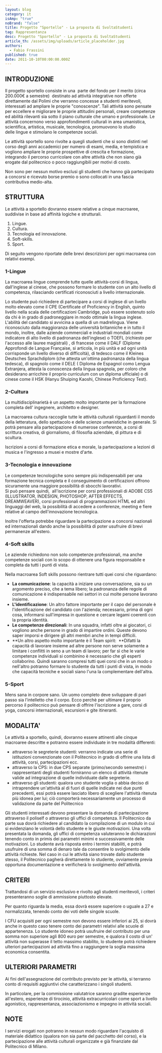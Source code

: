 ```yaml
---
layout: blog
category: it
isAmp: "true"
noBrand: "false"
title: Progetto "Sportello" - La proposta di SvoltaStudenti
tag: Rappresentanza
desc: Progetto "Sportello" - La proposta di SvoltaStudenti
article_th: /assets/img/uploads/article_placeholder.jpg
authors:
  - Fabio Frassini
published: true
date: 2011-10-10T00:00:00.000Z
---
```


INTRODUZIONE
------------

Il progetto sportello consiste in una  parte del fondo per il merito (circa 200.000€ a semestre)  destinato ad attività integrative non offerte direttamente dal Polimi che verranno concesse a studenti meritevoli, interessati ad ampliare le proprie "conoscenze". Tali attività sono pensate per eccellere e migliorare le proprie attitudini personali, creare competenze ed abilità rilevanti sia sotto il piano culturale che umano e professionale. Le attività concernono verso approfondimenti culturali in area umanistica, scientifica, artistica, musicale, tecnologica, promuovono lo studio delle lingue e stimolano le competenze sociali.   

Le attività sportello sono rivolte a quegli studenti che si sono distinti nel corso degli anni accademici per numero di esami, media, e tempistica e vogliono ampliare le proprie prospettive di crescita e formazione, integrando il percorso curricolare con altre attività che non siano già erogate dal politecnico o poco raggiungibili per motivi di costo. 

Non sono per nessun motivo esclusi gli studenti che hanno già partecipato a concorsi e ricevuto borse premio o sono collocati in una fascia contributiva medio-alta.

STRUTTURA
---------

Le attività a sportello dovranno essere relative a cinque macroaree, suddivise in base ad affinità logiche e strutturali.

1.  Lingue.
2.  Cultura.
3.  Tecnologia ed innovazione.
4.  Soft-skills.
5.  Sport.

Di seguito vengono riportate delle brevi descrizioni per ogni macroarea con relativi esempi.

### 1-Lingue

La macroarea lingue comprende tutte quelle attività-corsi di lingua, dall'inglese al cinese, che possono formare lo studente con un alto livello di competenza, rilasciando certificati riconosciuti a livello internazionale.

Lo studente può richiedere di partecipare a corsi di inglese di un livello molto elevato come il CPE (Certificate of Proficiency in English, quinto livello nella scala delle certificazioni Cambridge, può essere sostenuto solo da chi è in grado di padroneggiare in modo ottimale la lingua inglese. L'abilità del candidato si avvicina a quella di un madrelingua. Viene riconosciuto dalla maggioranza delle università britanniche e in tutto il mondo, inoltre, dalle aziende commerciali e industriali mondiali come indicatore di alto livello di padronanza dell'inglese) o TOEFL (richiesto per l'accesso alle lauree magistrali) , di francese come il DALF (Diplome Approfondi de Langue Française, si articola, in più unità e ad ogni unità corrisponde un livello diverso di difficoltà), di tedesco come il Kleines Deutsches Sprachdiplom (che attesta un'ottima padronanza della lingua tedesca), di spagnolo come il DELE ( Diploma de Espagnol como Lengua Extranjera, attesta la conoscenza della lingua spagnola, per coloro che desiderano arricchire il proprio curriculum con un diploma ufficiale) o di cinese come il HSK (Hanyu Shuiping Kaoshi, Chinese Proficiency Test).

### 2-Cultura

La multidisciplinarietà è un aspetto molto importante per la formazione completa dell' ingegnere, architetto e designer.

La macroarea cultura raccoglie tutte le attività culturali riguardanti il mondo della letteratura, dello spettacolo e delle scienze umanistiche in generale. Si potrà pensare alla partecipazione di numerose conferenze, a corsi di scrittura creativa, di giornalismo, di filosofia aziendale, di pittura e di scultura.

Iscrizioni a corsi di formazione etica e morale, la partecipazione a lezioni di musica e l'ingresso a musei e mostre d'arte.

### 3-Tecnologia e innovazione

Le competenze tecnologiche sono sempre più indispensabili per una formazione tecnica completa e il conseguimento di certificazioni offrono sicuramente una maggiore possibilità di sbocchi lavorativi.  
Si può pensare quindi,  all'iscrizione per corsi professionali di ADOBE CS5 (ILLUSTRATOR, INDESIGN, PHOTOSHOP, AFTER EFFECTS, DREAMWEAVER), corsi professionali di programmazioni HTML ed altri linguaggi del web, la possibilità di accedere a conferenze, meeting e fiere relative al campo dell'innovazione tecnologica.

Inoltre l'offerta potrebbe riguardare la partecipazione a concorsi nazionali ed internazionali dando anche la possibilità di poter usufruire di brevi permanenze all'estero.

### 4-Soft skills

Le aziende richiedono non solo competenze professionali, ma anche competenze sociali con lo scopo di ottenere una figura responsabile e completa da tutti i punti di vista.

Nella macroarea Soft skills possono rientrare tutti quei corsi che riguardano:

*   **La comunicazione**: la capacità a iniziare una conversazione, sia su un argomento preciso, che a tema libero; la padronanza delle regole di comunicazione è indispensabile nei settori in cui molte persone lavorano insieme.
*   **L'identificazione**: Un altro fattore importante per il capo del personale è l'identificazione del candidato con l'azienda; necessario, prima di ogni cosa, informarsi sull'impresa in questione e cercare legami coerenti con la propria identità.
*   **Le competenze direzionali**: In una squadra, infatti oltre ai giocatori, ci vogliono anche persone in grado di impartire ordini. Queste devono saper imporsi e dirigere gli altri membri anche in tempi difficili.
*   **Un altro aspetto molto importante è il Team spirit:  **Difatti la capacità di lavorare insieme ad altre persone non serve solamente a limitare i conflitti in seno a un team di lavoro; per far sì che le varie competenze individuali si combinino è necessario che gli esperti collaborino. Quindi saranno compresi tutti quei corsi che in un modo o nell'altro potranno formare lo studente da tutti i punti di vista, in modo che capacità tecniche e sociali siano l'una la complementare dell'altra.

### 5-Sport

Mens sana in corpore sano. Un uomo completo deve sviluppare di pari passo sia l'intelletto che il corpo. Ecco perchè per ultimare il proprio percorso il politecnico può pensare di offrire l'iscrizione a gare, corsi di yoga, concorsi internazionali, escursioni e gite itineranti.

MODALITA'
---------

Le attività a sportello, quindi, dovranno essere attinenti alle cinque macroaree descritte e potranno essere individuate in tre modalità differenti:  

*   attraverso le segreterie studenti: verranno indicate una serie di istituzioni convenzionate con il Politecnico in grado di offrire una lista di attività, corsi, partecipazioni ecc.
*   attraverso la CPS: in due CPS separate (primo/secondo semestre) i rappresentanti degli studenti forniranno un elenco di attività ritenute valide ad integrazione di quelle individuate dalle segreterie.
*   attraverso gli studenti: qualora uno studente voglia o abbia deciso di intraprendere un'attività al di fuori di quelle indicate nei due punti precedenti, essi potrà essere lasciato libero di scegliere l'attività ritenuta più idonea per lui; ciò comporterà necessariamente un processo di validazione da parte del Politecnico

Gli studenti interessati devono presentare la domanda di partecipazione attraverso il poliself o attraverso gli uffici di competenza. Il Politecnico da parte sua dovrà richiedere al candidato la compilazione di un modulo in cui si evidenziano le volontà dello studente e le giuste motivazioni. Una volta presentata la domanda, gli uffici di competenza valuteranno le dichiarazioni tenendo conto in primis dei parametri minimi e successivamente delle motivazioni. Lo studente avrà risposta entro i termini stabiliti, e potrà usufruire di una somma di denaro tale da consentire lo svolgimento delle attività richieste. Nel caso in cui le attività siano trovate dallo studente stesso, il Politecnico pagherà direttamente lo studente, ovviamente previa opportuna documentazione e verificherà lo svolgimento dell'attività.

CRITERI
-------

Trattandosi di un servizio esclusivo e rivolto agli studenti meritevoli, i criteri presenteranno soglie di ammissione piuttosto elevate.

Per quanto riguarda la media, essa dovrà essere superiore o uguale a 27 e normalizzata, tenendo conto dei voti delle singole scuole. 

I CFU acquisiti per ogni semestre non devono essere inferiori ai 25, si dovrà anche in questo caso tenere conto dei parametri relativi alle scuole di appartenenza. Lo studente idoneo potrà usufruire del contributo per una somma non superiore agli 800 euro per semestre, e qualora il costo di un' attività non superasse il tetto massimo stabilito, lo studente potrà richiedere ulteriori partecipazioni ad attività fino a raggiungere la soglia massima economica consentita.

ULTERIORI PARAMETRI
-------------------

Ai fini dell'assegnazione del contributo previsto per le attività, si terranno conto di requisiti aggiuntivi che caratterizzano i singoli studenti.

In particolare, per la commissione valutatrice saranno gradite esperienze all'estero, esperienze di tirocinio, attività extracurricolari come sport a livello agonistico, rappresentanza, associazionismo e impegno in attività sociali.

NOTE
----

I servizi erogati non potranno in nessun modo riguardare l'acquisto di materiale didattico (qualora non sia parte del pacchetto del corso), e la partecipazione alle attività culturali organizzate e già finanziate dal Politecnico di Milano.
